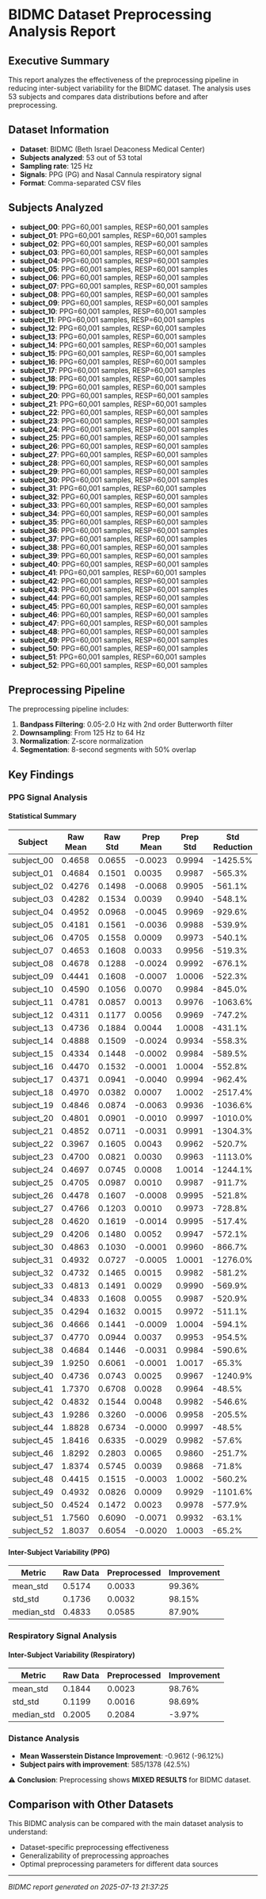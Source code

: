 # BIDMC Dataset Preprocessing Analysis Report

## Executive Summary

This report analyzes the effectiveness of the preprocessing pipeline in reducing inter-subject variability for the BIDMC dataset. The analysis uses 53 subjects and compares data distributions before and after preprocessing.

## Dataset Information

- **Dataset**: BIDMC (Beth Israel Deaconess Medical Center)
- **Subjects analyzed**: 53 out of 53 total
- **Sampling rate**: 125 Hz
- **Signals**: PPG (PG) and Nasal Cannula respiratory signal
- **Format**: Comma-separated CSV files

## Subjects Analyzed

- **subject_00**: PPG=60,001 samples, RESP=60,001 samples
- **subject_01**: PPG=60,001 samples, RESP=60,001 samples
- **subject_02**: PPG=60,001 samples, RESP=60,001 samples
- **subject_03**: PPG=60,001 samples, RESP=60,001 samples
- **subject_04**: PPG=60,001 samples, RESP=60,001 samples
- **subject_05**: PPG=60,001 samples, RESP=60,001 samples
- **subject_06**: PPG=60,001 samples, RESP=60,001 samples
- **subject_07**: PPG=60,001 samples, RESP=60,001 samples
- **subject_08**: PPG=60,001 samples, RESP=60,001 samples
- **subject_09**: PPG=60,001 samples, RESP=60,001 samples
- **subject_10**: PPG=60,001 samples, RESP=60,001 samples
- **subject_11**: PPG=60,001 samples, RESP=60,001 samples
- **subject_12**: PPG=60,001 samples, RESP=60,001 samples
- **subject_13**: PPG=60,001 samples, RESP=60,001 samples
- **subject_14**: PPG=60,001 samples, RESP=60,001 samples
- **subject_15**: PPG=60,001 samples, RESP=60,001 samples
- **subject_16**: PPG=60,001 samples, RESP=60,001 samples
- **subject_17**: PPG=60,001 samples, RESP=60,001 samples
- **subject_18**: PPG=60,001 samples, RESP=60,001 samples
- **subject_19**: PPG=60,001 samples, RESP=60,001 samples
- **subject_20**: PPG=60,001 samples, RESP=60,001 samples
- **subject_21**: PPG=60,001 samples, RESP=60,001 samples
- **subject_22**: PPG=60,001 samples, RESP=60,001 samples
- **subject_23**: PPG=60,001 samples, RESP=60,001 samples
- **subject_24**: PPG=60,001 samples, RESP=60,001 samples
- **subject_25**: PPG=60,001 samples, RESP=60,001 samples
- **subject_26**: PPG=60,001 samples, RESP=60,001 samples
- **subject_27**: PPG=60,001 samples, RESP=60,001 samples
- **subject_28**: PPG=60,001 samples, RESP=60,001 samples
- **subject_29**: PPG=60,001 samples, RESP=60,001 samples
- **subject_30**: PPG=60,001 samples, RESP=60,001 samples
- **subject_31**: PPG=60,001 samples, RESP=60,001 samples
- **subject_32**: PPG=60,001 samples, RESP=60,001 samples
- **subject_33**: PPG=60,001 samples, RESP=60,001 samples
- **subject_34**: PPG=60,001 samples, RESP=60,001 samples
- **subject_35**: PPG=60,001 samples, RESP=60,001 samples
- **subject_36**: PPG=60,001 samples, RESP=60,001 samples
- **subject_37**: PPG=60,001 samples, RESP=60,001 samples
- **subject_38**: PPG=60,001 samples, RESP=60,001 samples
- **subject_39**: PPG=60,001 samples, RESP=60,001 samples
- **subject_40**: PPG=60,001 samples, RESP=60,001 samples
- **subject_41**: PPG=60,001 samples, RESP=60,001 samples
- **subject_42**: PPG=60,001 samples, RESP=60,001 samples
- **subject_43**: PPG=60,001 samples, RESP=60,001 samples
- **subject_44**: PPG=60,001 samples, RESP=60,001 samples
- **subject_45**: PPG=60,001 samples, RESP=60,001 samples
- **subject_46**: PPG=60,001 samples, RESP=60,001 samples
- **subject_47**: PPG=60,001 samples, RESP=60,001 samples
- **subject_48**: PPG=60,001 samples, RESP=60,001 samples
- **subject_49**: PPG=60,001 samples, RESP=60,001 samples
- **subject_50**: PPG=60,001 samples, RESP=60,001 samples
- **subject_51**: PPG=60,001 samples, RESP=60,001 samples
- **subject_52**: PPG=60,001 samples, RESP=60,001 samples

## Preprocessing Pipeline

The preprocessing pipeline includes:
1. **Bandpass Filtering**: 0.05-2.0 Hz with 2nd order Butterworth filter
2. **Downsampling**: From 125 Hz to 64 Hz
3. **Normalization**: Z-score normalization
4. **Segmentation**: 8-second segments with 50% overlap

## Key Findings

### PPG Signal Analysis

#### Statistical Summary
| Subject | Raw Mean | Raw Std | Prep Mean | Prep Std | Std Reduction |
|---------|----------|---------|-----------|----------|---------------|
| subject_00 | 0.4658 | 0.0655 | -0.0023 | 0.9994 | -1425.5% |
| subject_01 | 0.4684 | 0.1501 | 0.0035 | 0.9987 | -565.3% |
| subject_02 | 0.4276 | 0.1498 | -0.0068 | 0.9905 | -561.1% |
| subject_03 | 0.4282 | 0.1534 | 0.0039 | 0.9940 | -548.1% |
| subject_04 | 0.4952 | 0.0968 | -0.0045 | 0.9969 | -929.6% |
| subject_05 | 0.4181 | 0.1561 | -0.0036 | 0.9988 | -539.9% |
| subject_06 | 0.4705 | 0.1558 | 0.0009 | 0.9973 | -540.1% |
| subject_07 | 0.4653 | 0.1608 | 0.0033 | 0.9956 | -519.3% |
| subject_08 | 0.4678 | 0.1288 | -0.0024 | 0.9992 | -676.1% |
| subject_09 | 0.4441 | 0.1608 | -0.0007 | 1.0006 | -522.3% |
| subject_10 | 0.4590 | 0.1056 | 0.0070 | 0.9984 | -845.0% |
| subject_11 | 0.4781 | 0.0857 | 0.0013 | 0.9976 | -1063.6% |
| subject_12 | 0.4311 | 0.1177 | 0.0056 | 0.9969 | -747.2% |
| subject_13 | 0.4736 | 0.1884 | 0.0044 | 1.0008 | -431.1% |
| subject_14 | 0.4888 | 0.1509 | -0.0024 | 0.9934 | -558.3% |
| subject_15 | 0.4334 | 0.1448 | -0.0002 | 0.9984 | -589.5% |
| subject_16 | 0.4470 | 0.1532 | -0.0001 | 1.0004 | -552.8% |
| subject_17 | 0.4371 | 0.0941 | -0.0040 | 0.9994 | -962.4% |
| subject_18 | 0.4970 | 0.0382 | 0.0007 | 1.0002 | -2517.4% |
| subject_19 | 0.4846 | 0.0874 | -0.0063 | 0.9936 | -1036.6% |
| subject_20 | 0.4801 | 0.0901 | -0.0010 | 0.9997 | -1010.0% |
| subject_21 | 0.4852 | 0.0711 | -0.0031 | 0.9991 | -1304.3% |
| subject_22 | 0.3967 | 0.1605 | 0.0043 | 0.9962 | -520.7% |
| subject_23 | 0.4700 | 0.0821 | 0.0030 | 0.9963 | -1113.0% |
| subject_24 | 0.4697 | 0.0745 | 0.0008 | 1.0014 | -1244.1% |
| subject_25 | 0.4705 | 0.0987 | 0.0010 | 0.9987 | -911.7% |
| subject_26 | 0.4478 | 0.1607 | -0.0008 | 0.9995 | -521.8% |
| subject_27 | 0.4766 | 0.1203 | 0.0010 | 0.9973 | -728.8% |
| subject_28 | 0.4620 | 0.1619 | -0.0014 | 0.9995 | -517.4% |
| subject_29 | 0.4206 | 0.1480 | 0.0052 | 0.9947 | -572.1% |
| subject_30 | 0.4863 | 0.1030 | -0.0001 | 0.9960 | -866.7% |
| subject_31 | 0.4932 | 0.0727 | -0.0005 | 1.0001 | -1276.0% |
| subject_32 | 0.4732 | 0.1465 | 0.0015 | 0.9982 | -581.2% |
| subject_33 | 0.4813 | 0.1491 | 0.0029 | 0.9990 | -569.9% |
| subject_34 | 0.4833 | 0.1608 | 0.0055 | 0.9987 | -520.9% |
| subject_35 | 0.4294 | 0.1632 | 0.0015 | 0.9972 | -511.1% |
| subject_36 | 0.4666 | 0.1441 | -0.0009 | 1.0004 | -594.1% |
| subject_37 | 0.4770 | 0.0944 | 0.0037 | 0.9953 | -954.5% |
| subject_38 | 0.4684 | 0.1446 | -0.0031 | 0.9984 | -590.6% |
| subject_39 | 1.9250 | 0.6061 | -0.0001 | 1.0017 | -65.3% |
| subject_40 | 0.4736 | 0.0743 | 0.0025 | 0.9967 | -1240.9% |
| subject_41 | 1.7370 | 0.6708 | 0.0028 | 0.9964 | -48.5% |
| subject_42 | 0.4832 | 0.1544 | 0.0048 | 0.9982 | -546.6% |
| subject_43 | 1.9286 | 0.3260 | -0.0006 | 0.9958 | -205.5% |
| subject_44 | 1.8828 | 0.6734 | -0.0000 | 0.9997 | -48.5% |
| subject_45 | 1.8416 | 0.6335 | -0.0029 | 0.9982 | -57.6% |
| subject_46 | 1.8292 | 0.2803 | 0.0065 | 0.9860 | -251.7% |
| subject_47 | 1.8374 | 0.5745 | 0.0039 | 0.9868 | -71.8% |
| subject_48 | 0.4415 | 0.1515 | -0.0003 | 1.0002 | -560.2% |
| subject_49 | 0.4932 | 0.0826 | 0.0009 | 0.9929 | -1101.6% |
| subject_50 | 0.4524 | 0.1472 | 0.0023 | 0.9978 | -577.9% |
| subject_51 | 1.7560 | 0.6090 | -0.0071 | 0.9932 | -63.1% |
| subject_52 | 1.8037 | 0.6054 | -0.0020 | 1.0003 | -65.2% |

#### Inter-Subject Variability (PPG)
| Metric | Raw Data | Preprocessed | Improvement |
|--------|----------|--------------|-------------|
| mean_std | 0.5174 | 0.0033 | 99.36% |
| std_std | 0.1736 | 0.0032 | 98.15% |
| median_std | 0.4833 | 0.0585 | 87.90% |

### Respiratory Signal Analysis

#### Inter-Subject Variability (Respiratory)
| Metric | Raw Data | Preprocessed | Improvement |
|--------|----------|--------------|-------------|
| mean_std | 0.1844 | 0.0023 | 98.76% |
| std_std | 0.1199 | 0.0016 | 98.69% |
| median_std | 0.2005 | 0.2084 | -3.97% |

### Distance Analysis
- **Mean Wasserstein Distance Improvement**: -0.9612 (-96.12%)
- **Subject pairs with improvement**: 585/1378 (42.5%)

⚠️ **Conclusion**: Preprocessing shows **MIXED RESULTS** for BIDMC dataset.

## Comparison with Other Datasets

This BIDMC analysis can be compared with the main dataset analysis to understand:
- Dataset-specific preprocessing effectiveness
- Generalizability of preprocessing approaches
- Optimal preprocessing parameters for different data sources

---
*BIDMC report generated on 2025-07-13 21:37:25*

